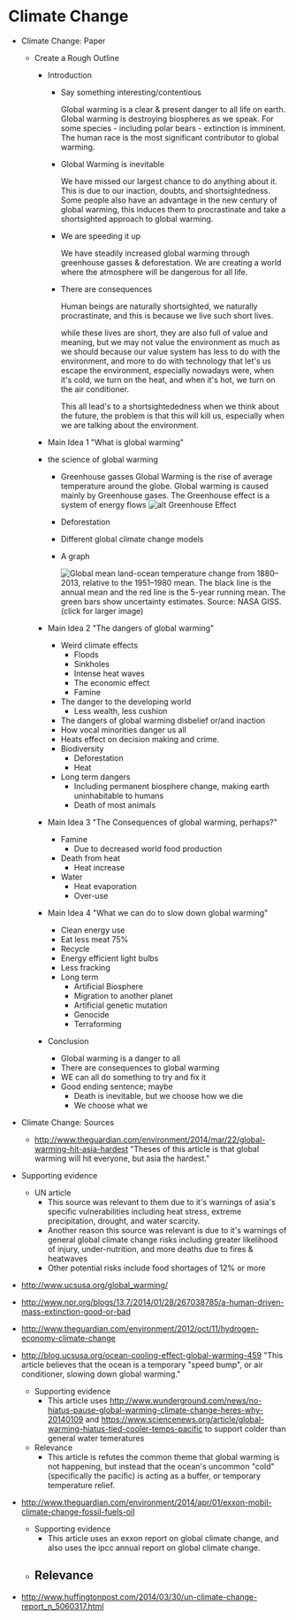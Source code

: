# Climate Change

- Climate Change: Paper
    - Create a Rough Outline
        - Introduction
            - Say something interesting/contentious

                Global warming is a clear & present danger to all life on earth. Global warming
                is destroying biospheres as we speak. For some species - including polar
                bears - extinction is imminent. The human race is the most significant contributor to
                global warming.

            - Global Warming is inevitable

                We have missed our largest chance to do anything about it. This
                is due to our inaction, doubts, and shortsightedness. Some
                people also have an advantage in the new century of global
                warming, this induces them to procrastinate and take a
                shortsighted approach to global warming.

            - We are speeding it up

                We have steadily increased global warming through greenhouse gasses
                & deforestation. We are creating a world where the atmosphere will be dangerous
                for all life.

            - There are consequences

                Human beings are naturally shortsighted, we naturally
                procrastinate, and this is because we live such short lives.

                while these lives are short, they are also full of value and meaning, but we may not value
                the environment as much as we should because our value
                system has less to do with the environment, and more to do
                with technology that let's us escape the environment, especially
                nowadays were, when it's cold, we turn on the heat, and when
                it's hot, we turn on the air conditioner. 
                
                This all lead's to a shortsightededness when we think about the
                future, the problem is that this will kill us, especially when
                we are talking about the environment.

        - Main Idea 1
        "What is global warming"
		- the science of global warming
           - Greenhouse gasses
           Global Warming is the rise of average temperature around the globe. Global warming is caused mainly by Greenhouse gases. The Greenhouse effect is a system of energy flows ![alt Greenhouse Effect](http://upload.wikimedia.org/wikipedia/commons/5/58/Greenhouse_Effect.svg "'Greenhouse effect schematic showing energy flows between space, the atmosphere, and Earth's surface. Energy influx and emittance are expressed in watts per square meter (W/m2).'")

           - Deforestation

                    

            - Different global climate change models
            - A graph

                ![Global mean land-ocean temperature change from 1880–2013, relative to the 1951–1980 mean. The black line is the annual mean and the red line is the 5-year running mean. The green bars show uncertainty estimates. Source: NASA GISS. (click for larger image)](http://upload.wikimedia.org/wikipedia/commons/thumb/f/f8/Global_Temperature_Anomaly.svg/320px-Global_Temperature_Anomaly.svg.png)

        - Main Idea 2
        "The dangers of global warming"
           - Weird climate effects
               - Floods
               - Sinkholes
               - Intense heat waves
               - The economic effect
               - Famine
           - The danger to the developing world
               - Less wealth, less cushion
           - The dangers of global warming disbelief or/and inaction
           - How vocal minorities danger us all
           - Heats effect on decision making and crime.
           - Biodiversity
               - Deforestation
               - Heat
           - Long term dangers
               - Including permanent biosphere change, making earth uninhabitable to humans
               - Death of most animals
        - Main Idea 3
        "The Consequences of global warming, perhaps?"
           - Famine
               - Due to decreased world food production
           - Death from heat
               - Heat increase
           - Water
                - Heat evaporation
                - Over-use
        - Main Idea 4
        "What we can do to slow down global warming"
            - Clean energy use
            - Eat less meat 75%
            - Recycle
            - Energy efficient light bulbs
            - Less fracking
            - Long term
                - Artificial Biosphere
                - Migration to another planet
                - Artificial genetic mutation
                - Genocide
                - Terraforming
        - Conclusion
            - Global warming is a danger to all
            - There are consequences to global warming
            - WE can all do something to try and fix it
            - Good ending sentence; maybe
                - Death is inevitable, but we choose how we die
                - We choose what we 
- Climate Change: Sources
    - http://www.theguardian.com/environment/2014/mar/22/global-warming-hit-asia-hardest
        "Theses of this article is that global warming will hit everyone, but
        asia the hardest."

 - Supporting evidence
      - UN article
        - This source was relevant to them due to it's warnings of asia's specific vulnerabilities including heat stress, extreme precipitation, drought, and water scarcity.
        - Another reason this source was relevant is due to it's warnings of general global climate change risks including greater likelihood of injury, under-nutrition, and more deaths due to fires & heatwaves
        - Other potential risks include food shortages of 12% or more
  - http://www.ucsusa.org/global_warming/
  - http://www.npr.org/blogs/13.7/2014/01/28/267038785/a-human-driven-mass-extinction-good-or-bad
  - http://www.theguardian.com/environment/2012/oct/11/hydrogen-economy-climate-change
  - http://blog.ucsusa.org/ocean-cooling-effect-global-warming-459
    "This article believes that the ocean is a temporary "speed bump", or air conditioner, slowing down global warming."
    - Supporting evidence
      - This article uses http://www.wunderground.com/news/no-hiatus-pause-global-warming-climate-change-heres-why-20140109 and https://www.sciencenews.org/article/global-warming-hiatus-tied-cooler-temps-pacific to support colder than general water temeratures
    - Relevance
      - This article is refutes the common theme that global warming is not happening, but instead that the ocean's uncommon "cold" (specifically the pacific) is acting as a buffer, or temporary temperature relief.
  - http://www.theguardian.com/environment/2014/apr/01/exxon-mobil-climate-change-fossil-fuels-oil
    - Supporting evidence
      - This article uses an exxon report on global climate change, and also uses the ipcc annual report on global climate change.
    - Relevance
      - 
  - http://www.huffingtonpost.com/2014/03/30/un-climate-change-report_n_5060317.html
